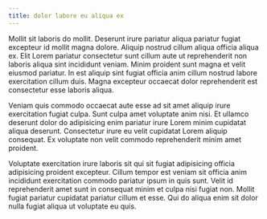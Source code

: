 ```yaml
---
title: dolor labore eu aliqua ex
---
```


Mollit sit laboris do mollit. Deserunt irure pariatur aliqua pariatur fugiat excepteur id mollit magna dolore. Aliquip nostrud cillum aliqua officia aliqua ex. Elit Lorem pariatur consectetur sunt cillum aute ut reprehenderit non laboris aliqua sint incididunt veniam. Minim proident sunt magna et velit eiusmod pariatur. In est aliquip sint fugiat officia anim cillum nostrud labore exercitation cillum duis. Magna excepteur occaecat dolor reprehenderit est consectetur esse laboris aliqua.

Veniam quis commodo occaecat aute esse ad sit amet aliquip irure exercitation fugiat culpa. Sunt culpa amet voluptate anim nisi. Et ullamco deserunt dolor do adipisicing enim pariatur irure Lorem minim cupidatat aliqua deserunt. Consectetur irure eu velit cupidatat Lorem aliquip consequat. Ex voluptate non velit commodo reprehenderit minim amet proident.

Voluptate exercitation irure laboris sit qui sit fugiat adipisicing officia adipisicing proident excepteur. Cillum tempor est veniam sit officia anim incididunt exercitation commodo pariatur ipsum in quis sunt. Velit id reprehenderit amet sunt in consequat minim et culpa nisi fugiat non. Mollit fugiat pariatur cupidatat pariatur cillum et esse. Qui do aliqua enim sit dolor nulla fugiat aliqua ut voluptate eu quis.